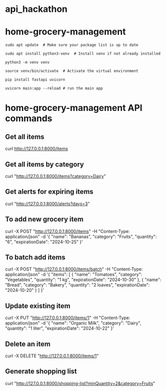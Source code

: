 # api_hackathon

# home-grocery-management
```
sudo apt update  # Make sure your package list is up to date

sudo apt install python3-venv  # Install venv if not already installed

python3 -m venv venv

source venv/bin/activate  # Activate the virtual environment

pip install fastapi uvicorn

uvicorn main:app --reload # run the main app
```
# home-grocery-management API commands
## Get all items
curl http://127.0.0.1:8000/items 
## Get all items by category
curl "http://127.0.0.1:8000/items?category=Dairy"
## Get alerts for expiring items
curl "http://127.0.0.1:8000/alerts?days=3"
## To add new grocery item
curl -X POST "http://127.0.0.1:8000/items" -H "Content-Type: application/json" -d '{
    "name": "Bananas",
    "category": "Fruits",
    "quantity": "6",
    "expirationDate": "2024-10-25"
}'

## To batch add items 
curl -X POST "http://127.0.0.1:8000/items/batch" -H "Content-Type: application/json" -d '{
    "items": [
        {
            "name": "Tomatoes",
            "category": "Vegetables",
            "quantity": "1 kg",
            "expirationDate": "2024-10-30"
        },
        {
            "name": "Bread",
            "category": "Bakery",
            "quantity": "2 loaves",
            "expirationDate": "2024-10-20"
        }
    ]
}'

## Update existing item
curl -X PUT "http://127.0.0.1:8000/items/1" -H "Content-Type: application/json" -d '{
    "name": "Organic Milk",
    "category": "Dairy",
    "quantity": "1 liter",
    "expirationDate": "2024-10-22"
}'

## Delete an item 
curl -X DELETE "http://127.0.0.1:8000/items/1"

## Generate shopping list
curl "http://127.0.0.1:8000/shopping-list?minQuantity=2&category=Fruits"
